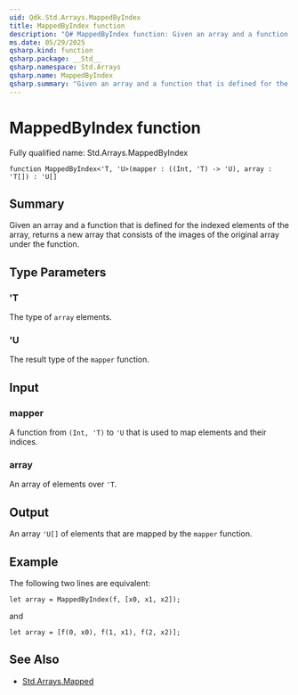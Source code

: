 ```yaml
---
uid: Qdk.Std.Arrays.MappedByIndex
title: MappedByIndex function
description: "Q# MappedByIndex function: Given an array and a function that is defined for the indexed elements of the array, returns a new array that consists of the images of the original array under the function."
ms.date: 05/29/2025
qsharp.kind: function
qsharp.package: __Std__
qsharp.namespace: Std.Arrays
qsharp.name: MappedByIndex
qsharp.summary: "Given an array and a function that is defined for the indexed elements of the array, returns a new array that consists of the images of the original array under the function."
---
```


# MappedByIndex function

Fully qualified name: Std.Arrays.MappedByIndex

```qsharp
function MappedByIndex<'T, 'U>(mapper : ((Int, 'T) -> 'U), array : 'T[]) : 'U[]
```

## Summary
Given an array and a function that is defined
for the indexed elements of the array, returns a new array that consists
of the images of the original array under the function.

## Type Parameters
### 'T
The type of `array` elements.
### 'U
The result type of the `mapper` function.

## Input
### mapper
A function from `(Int, 'T)` to `'U` that is used to map elements
and their indices.
### array
An array of elements over `'T`.

## Output
An array `'U[]` of elements that are mapped by the `mapper` function.

## Example
The following two lines are equivalent:
```qsharp
let array = MappedByIndex(f, [x0, x1, x2]);
```
and
```qsharp
let array = [f(0, x0), f(1, x1), f(2, x2)];
```

## See Also
- [Std.Arrays.Mapped](xref:Qdk.Std.Arrays.Mapped)
